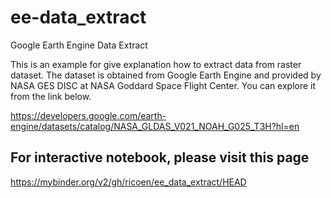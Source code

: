 # ee-data_extract
Google Earth Engine Data Extract

This is an example for give explanation how to extract data from raster dataset.
The dataset is obtained from Google Earth Engine and provided by NASA GES DISC at NASA Goddard Space Flight Center. You can explore it from the link below.

https://developers.google.com/earth-engine/datasets/catalog/NASA_GLDAS_V021_NOAH_G025_T3H?hl=en

## For interactive notebook, please visit this page
https://mybinder.org/v2/gh/ricoen/ee_data_extract/HEAD
